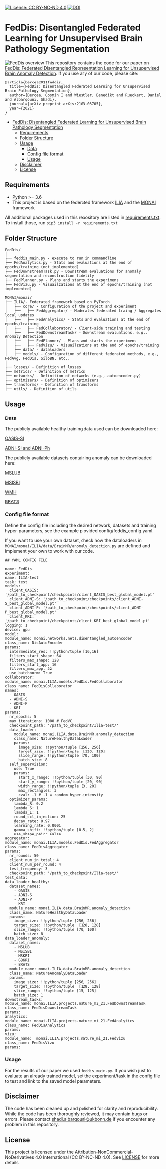 [![License: CC BY-NC-ND 4.0](https://img.shields.io/badge/License-CC_BY--NC--ND_4.0-lightgrey.svg)](https://creativecommons.org/licenses/by-nc-nd/4.0/) [![DOI](https://zenodo.org/badge/498852910.svg)](https://zenodo.org/badge/latestdoi/498852910)


# FedDis: Disentangled Federated Learning for Unsupervised Brain Pathology Segmentation
![FedDis overview](./Fig_1.png)
This repository contains the code for our paper on [FedDis: Federated Disentangled Representation Learning for Unsupervised Brain Anomaly Detection](https://assets.researchsquare.com/files/rs-722389/v1_covered.pdf?c=1631875543). 
If you use any of our code, please cite:
```
@article{bercea2021feddis,
  title={FedDis: Disentangled Federated Learning for Unsupervised Brain Pathology Segmentation},
  author={Bercea, Cosmin I and Wiestler, Benedikt and Rueckert, Daniel and Albarqouni, Shadi},
  journal={arXiv preprint arXiv:2103.03705},
  year={2021}
}

```

* [FedDis: Disentangled Federated Learning for Unsupervised Brain Pathology Segmentation](#fedis:-disentangled-federated-learning-for-unsupervised-brain-pathology-segmentation)
  * [Requirements](#requirements)
  * [Folder Structure](#folder-structure)
  * [Usage](#usage)
      * [Data](#data)
      * [Config file format](#config-file-format)
      * [Usage](#cli-usage)
  * [Disclaimer](#disclaimer)
  * [License](#license)
    

<!-- /code_chunk_output -->

## Requirements
* Python >= 3.6
* This project is based on the federated framework [ILIA](https://github.com/albarqounilab/ILIA) and 
  the [MONAI](https://monai.io) framework

All additional packages used in this repository are listed in [requirements.txt](https://github.com/albarqounilab/FedDis/blob/main/requirements.txt).
To install those, run `pip3 install -r requirements.txt`

## Folder Structure
  ```
  FedDis/
  │
  ├── feddis_main.py - execute to run in commandline
  ├── FedAnalytics.py - Stats and evaluations at the end of epochs/training (not implemented)
  ├── FedDownstreamTask.py - Downstream evaluations for anomaly segmentation and reconstruction fidelity
  ├── FedPlanner.py - Plans and starts the experimens
  ├── FedVizu.py - Visuailzations at the end of epochs/training (not implemented)
  
  MONAI/monai/ 
  ├── ILIA/- Federated framework based on PyTorch
  │   ├── core/ - Configuration of the project and experiment
  │   ├──   ├── FedAggregator/ - Moderates federated traing / Aggregates local updates
  │   ├──   ├── FedAnalytics/ - Stats and evaluations at the end of epochs/training
  │   ├──   ├── FedCollaborator/ - Client-side training and testing
  │   ├──   ├── FedDownstreamTask/ - Downstream evaluations, e.g., Anomaly Detection
  │   ├──   ├── FedPlanner/ - Plans and starts the experimens
  │   ├──   ├── FedVizu/ - Visuailzations at the end of epochs/training
  │   ├── data/ - dataloaders
  │   ├── models/ - Configuration of different federated methods, e.g., FedAvg, FedDis, SiloBN, etc..
  │
  ├── losses/ - Definition of losses 
  ├── metrics/ - Definition of metrics
  ├── networks/ - Definition of networks (e.g., autoencoder.py)
  ├── optimizers/ - Definition of optimizers
  ├── transforms/ - Definition of transforms
  ├── utils/ - Definition of utils 

  ```

## Usage

### Data
The publicly available healthy training data used can be downloaded here:

[OASIS-SI](https://www.oasis-brains.org)

[ADNI-SI and ADNI-Ph](http://adni.loni.usc.edu/data-samples/access-data/)

The publicly available datasets containing anomaly can be downloaded here:

[MSLUB](http://lit.fe.uni-lj.si/tools.php?lang=eng)

[MSISBI](https://smart-stats-tools.org/lesion-challenge-2015)

[WMH](https://wmh.isi.uu.nl)

[BRATS](https://www.med.upenn.edu/sbia/brats2018/data.html)



### Config file format
Define the config file including the desired network, datasets and training hyper-parameters, see the example provided
config/feddis_config.yaml.

If you want to use your own dataset, check how the dataloaders in `MONAI/monai/ILIA/data/BrainMR/anomaly_detection.py` 
are defined and implement your own to work with our code.
  ```
  ## YAML CONFIG FILE

name: FedDis
experiment:
  name: ILIA-test
  task: test
  models:
    client_OASIS: '/path_to_checkpoint/checkpoints/client_OASIS_best_global_model.pt'
    client_ADNI-S: '/path_to_checkpoint/checkpoints/client_ADNI-S_best_global_model.pt'
    client_ADNI-P: '/path_to_checkpoint/checkpoints/client_ADNI-P_best_global_model.pt'
    client_KRI: '/path_to_checkpoint/checkpoints/client_KRI_best_global_model.pt'
logging: 1
device: gpu
model:
  module_name: monai.networks.nets.disentangled_autoencoder
  class_name: DisAutoEncoder
  params:
    intermediate_res: !!python/tuple [16,16]
    filters_start_shape: 64
    filters_max_shape: 128
    filters_start_app: 16
    filters_max_app: 32
    use_batchnorm: True
collaborator:
  module_name: monai.ILIA.models.FedDis.FedCollaborator
  class_name: FedDisCollaborator
  names:
    - OASIS
    - ADNI-S
    - ADNI-P
    - KRI
  params:
    nr_epochs: 5
    max_iterations: 1000 # FedVC
    checkpoint_path: '/path_to_checkpoint/Ilia-test/'
    data_loader:
      module_name: monai.ILIA.data.BrainMR.anomaly_detection
      class_name: NatureHealthyDataLoader
      params:
        image_size: !!python/tuple [256, 256]
        target_size: !!python/tuple  [128, 128]
        slice_range: !!python/tuple [70, 100]
        batch_size: 8
    self_supervision:
      use: True
      params:
        start_x_range: !!python/tuple [30, 90]
        start_y_range: !!python/tuple [20, 90]
        width_range: !!python/tuple [3, 20]
        max_rectangles: 3
        cval: -1 # -1 = random hyper-intensity
    optimizer_params:
      lambda_R: 0.2
      lambda_S: 1
      lambda_L: 1
      round_scl_injection: 25
      decay_rate: 0.97
      learning_rate: 0.0001
      gamma_shift: !!python/tuple [0.5, 2]
      use_shape_pair: False
aggregator:
  module_name: monai.ILIA.models.FedDis.FedAggregator
  class_name: FedDisAggregator
  params:
    nr_rounds: 50
    client_num_in_total: 4
    client_num_per_round: 4
    test_frequency: 3
    checkpoint_path: '/path_to_checkpoint/Ilia-test/'
test_data:
  data_loader_healthy:
    dataset_names:
      - OASIS
      - ADNI-S
      - ADNI-P
      - KRI
    module_name: monai.ILIA.data.BrainMR.anomaly_detection
    class_name: NatureHealthyDataLoader
    params:
      image_size: !!python/tuple [256, 256]
      target_size: !!python/tuple  [128, 128]
      slice_range: !!python/tuple [70, 100]
      batch_size: 8
  data_loader_anomaly:
    dataset_names:
      - MSLUB
      - MSISBI
      - MSKRI
      - GBKRI
      - BRATS
    module_name: monai.ILIA.data.BrainMR.anomaly_detection
    class_name: NatureAnomalyDataLoader
    params:
      image_size: !!python/tuple [256, 256]
      target_size: !!python/tuple  [128, 128]
      slice_range: !!python/tuple [15, 125]
      batch_size: 1
downstream_tasks:
  module_name: monai.ILIA.projects.nature_mi_21.FedDownstreamTask
  class_name: FedDisDownstreamTask
  params:
analytics:
  module_name: monai.ILIA.projects.nature_mi_21.FedAnalytics
  class_name: FedDisAnalytics
  params:
vizu:
  module_name:  monai.ILIA.projects.nature_mi_21.FedVizu
  class_name: FedDisVizu
  params:
  
  ```

### Usage
For the results of our paper we used `feddis_main.py`. 
If you wish just to evaluate an already trained model, set the experiment/task in the config file to test and link to 
the saved model parameters. 

## Disclaimer
The code has been cleaned up and polished for clarity and reproducibility. While the code has been thoroughly reviewed, it may contain bugs or errors. Please contact shadi.albarqouni@ukbonn.de if you encounter any problem in this repository.

## License
This project is licensed under the Attribution-NonCommercial-NoDerivatives 4.0 International (CC BY-NC-ND 4.0). See [LICENSE](https://github.com/albarqounilab/FedDis-NMI/blob/main/LICENSE.md) for more details
